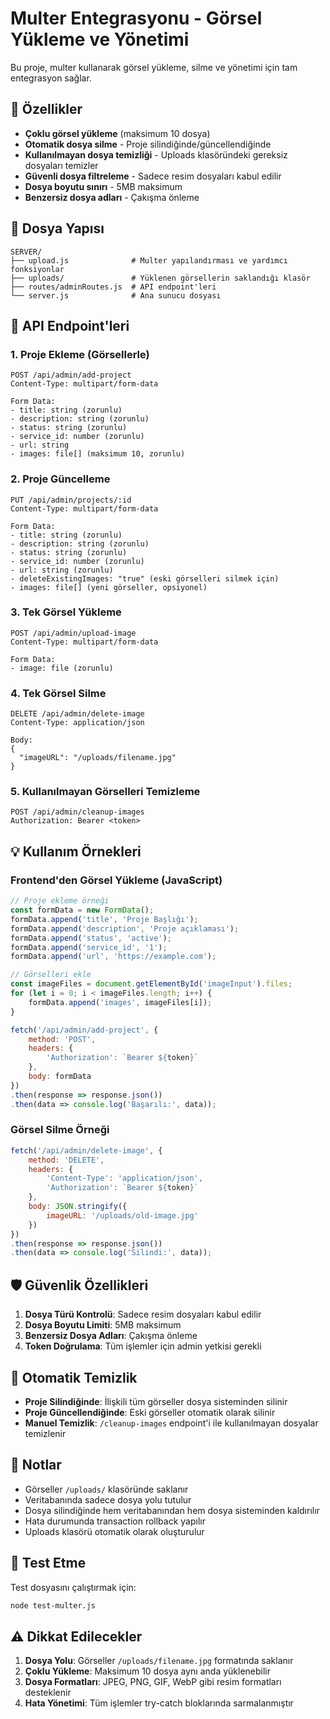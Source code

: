 # Multer Entegrasyonu - Görsel Yükleme ve Yönetimi

Bu proje, multer kullanarak görsel yükleme, silme ve yönetimi için tam entegrasyon sağlar.

## 🚀 Özellikler

- **Çoklu görsel yükleme** (maksimum 10 dosya)
- **Otomatik dosya silme** - Proje silindiğinde/güncellendiğinde
- **Kullanılmayan dosya temizliği** - Uploads klasöründeki gereksiz dosyaları temizler
- **Güvenli dosya filtreleme** - Sadece resim dosyaları kabul edilir
- **Dosya boyutu sınırı** - 5MB maksimum
- **Benzersiz dosya adları** - Çakışma önleme

## 📁 Dosya Yapısı

```
SERVER/
├── upload.js              # Multer yapılandırması ve yardımcı fonksiyonlar
├── uploads/               # Yüklenen görsellerin saklandığı klasör
├── routes/adminRoutes.js  # API endpoint'leri
└── server.js              # Ana sunucu dosyası
```

## 🔧 API Endpoint'leri

### 1. Proje Ekleme (Görsellerle)
```http
POST /api/admin/add-project
Content-Type: multipart/form-data

Form Data:
- title: string (zorunlu)
- description: string (zorunlu)
- status: string (zorunlu)
- service_id: number (zorunlu)
- url: string
- images: file[] (maksimum 10, zorunlu)
```

### 2. Proje Güncelleme
```http
PUT /api/admin/projects/:id
Content-Type: multipart/form-data

Form Data:
- title: string (zorunlu)
- description: string (zorunlu)
- status: string (zorunlu)
- service_id: number (zorunlu)
- url: string (zorunlu)
- deleteExistingImages: "true" (eski görselleri silmek için)
- images: file[] (yeni görseller, opsiyonel)
```

### 3. Tek Görsel Yükleme
```http
POST /api/admin/upload-image
Content-Type: multipart/form-data

Form Data:
- image: file (zorunlu)
```

### 4. Tek Görsel Silme
```http
DELETE /api/admin/delete-image
Content-Type: application/json

Body:
{
  "imageURL": "/uploads/filename.jpg"
}
```

### 5. Kullanılmayan Görselleri Temizleme
```http
POST /api/admin/cleanup-images
Authorization: Bearer <token>
```

## 💡 Kullanım Örnekleri

### Frontend'den Görsel Yükleme (JavaScript)

```javascript
// Proje ekleme örneği
const formData = new FormData();
formData.append('title', 'Proje Başlığı');
formData.append('description', 'Proje açıklaması');
formData.append('status', 'active');
formData.append('service_id', '1');
formData.append('url', 'https://example.com');

// Görselleri ekle
const imageFiles = document.getElementById('imageInput').files;
for (let i = 0; i < imageFiles.length; i++) {
    formData.append('images', imageFiles[i]);
}

fetch('/api/admin/add-project', {
    method: 'POST',
    headers: {
        'Authorization': `Bearer ${token}`
    },
    body: formData
})
.then(response => response.json())
.then(data => console.log('Başarılı:', data));
```

### Görsel Silme Örneği

```javascript
fetch('/api/admin/delete-image', {
    method: 'DELETE',
    headers: {
        'Content-Type': 'application/json',
        'Authorization': `Bearer ${token}`
    },
    body: JSON.stringify({
        imageURL: '/uploads/old-image.jpg'
    })
})
.then(response => response.json())
.then(data => console.log('Silindi:', data));
```

## 🛡️ Güvenlik Özellikleri

1. **Dosya Türü Kontrolü**: Sadece resim dosyaları kabul edilir
2. **Dosya Boyutu Limiti**: 5MB maksimum
3. **Benzersiz Dosya Adları**: Çakışma önleme
4. **Token Doğrulama**: Tüm işlemler için admin yetkisi gerekli

## 🔄 Otomatik Temizlik

- **Proje Silindiğinde**: İlişkili tüm görseller dosya sisteminden silinir
- **Proje Güncellendiğinde**: Eski görseller otomatik olarak silinir
- **Manuel Temizlik**: `/cleanup-images` endpoint'i ile kullanılmayan dosyalar temizlenir

## 📝 Notlar

- Görseller `/uploads/` klasöründe saklanır
- Veritabanında sadece dosya yolu tutulur
- Dosya silindiğinde hem veritabanından hem dosya sisteminden kaldırılır
- Hata durumunda transaction rollback yapılır
- Uploads klasörü otomatik olarak oluşturulur

## 🧪 Test Etme

Test dosyasını çalıştırmak için:

```bash
node test-multer.js
```

## ⚠️ Dikkat Edilecekler

1. **Dosya Yolu**: Görseller `/uploads/filename.jpg` formatında saklanır
2. **Çoklu Yükleme**: Maksimum 10 dosya aynı anda yüklenebilir
3. **Dosya Formatları**: JPEG, PNG, GIF, WebP gibi resim formatları desteklenir
4. **Hata Yönetimi**: Tüm işlemler try-catch bloklarında sarmalanmıştır
